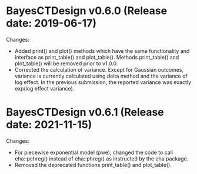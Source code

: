BayesCTDesign v0.6.0 (Release date: 2019-06-17)
==============

Changes:

* Added print() and plot() methods which have the same functionality and interface as print_table() and plot_table().  Methods print_table() and plot_table() will be removed prior to v1.0.0.
* Corrected the calculation of variance.  Except for Gaussian outcomes, variance is currently calculated using delta method and the variance of log effect.  In the previous submission, the reported variance was exactly exp(log effect variance).


BayesCTDesign v0.6.1 (Release date: 2021-11-15)
==============

Changes:

* For piecewise exponential model (pwe), changed the code to call eha::pchreg() instead of eha::phreg() as instructed by the eha package.
* Removed the deprecated functions print_table() and plot_table().


